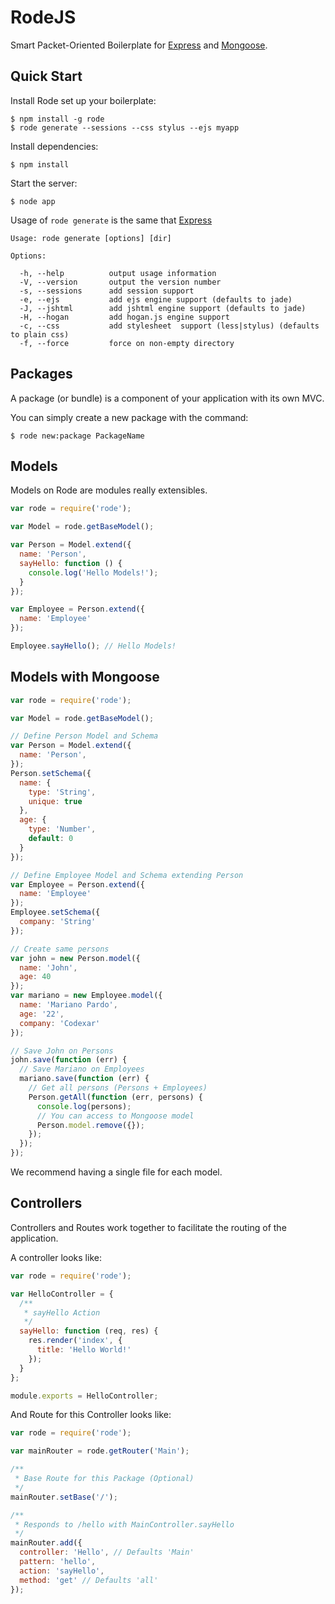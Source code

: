 RodeJS
====

Smart Packet-Oriented Boilerplate for [Express](http://expressjs.com) and [Mongoose](http://mongoosejs.com).

## Quick Start

Install Rode set up your boilerplate:

    $ npm install -g rode
    $ rode generate --sessions --css stylus --ejs myapp

Install dependencies:

    $ npm install

Start the server:

    $ node app


Usage of `rode generate` is the same that [Express](http://expressjs.com)

    Usage: rode generate [options] [dir]

    Options:

      -h, --help          output usage information
      -V, --version       output the version number
      -s, --sessions      add session support
      -e, --ejs           add ejs engine support (defaults to jade)
      -J, --jshtml        add jshtml engine support (defaults to jade)
      -H, --hogan         add hogan.js engine support
      -c, --css           add stylesheet  support (less|stylus) (defaults to plain css)
      -f, --force         force on non-empty directory


## Packages

A package (or bundle) is a component of your application with its own MVC.

You can simply create a new package with the command:

    $ rode new:package PackageName


## Models

Models on Rode are modules really extensibles.

```js
var rode = require('rode');

var Model = rode.getBaseModel();

var Person = Model.extend({
  name: 'Person',
  sayHello: function () {
    console.log('Hello Models!');
  }
});

var Employee = Person.extend({
  name: 'Employee'
});

Employee.sayHello(); // Hello Models!
```

## Models with Mongoose

```js
var rode = require('rode');

var Model = rode.getBaseModel();

// Define Person Model and Schema
var Person = Model.extend({
  name: 'Person',
});
Person.setSchema({
  name: {
    type: 'String',
    unique: true
  },
  age: {
    type: 'Number',
    default: 0
  }
});

// Define Employee Model and Schema extending Person
var Employee = Person.extend({
  name: 'Employee'
});
Employee.setSchema({
  company: 'String'
});

// Create same persons
var john = new Person.model({
  name: 'John',
  age: 40
});
var mariano = new Employee.model({
  name: 'Mariano Pardo',
  age: '22',
  company: 'Codexar'
});

// Save John on Persons
john.save(function (err) {
  // Save Mariano on Employees
  mariano.save(function (err) {
    // Get all persons (Persons + Employees)
    Person.getAll(function (err, persons) {
      console.log(persons);
      // You can access to Mongoose model
      Person.model.remove({});
    });
  });
});
```

We recommend having a single file for each model.

## Controllers

Controllers and Routes work together to facilitate the routing of the application.

A controller looks like:

```js
var rode = require('rode');

var HelloController = {
  /**
   * sayHello Action
   */
  sayHello: function (req, res) {
    res.render('index', {
      title: 'Hello World!'
    });
  }
};

module.exports = HelloController;
```

And Route for this Controller looks like:

```js
var rode = require('rode');

var mainRouter = rode.getRouter('Main');

/**
 * Base Route for this Package (Optional)
 */
mainRouter.setBase('/');

/**
 * Responds to /hello with MainController.sayHello
 */
mainRouter.add({
  controller: 'Hello', // Defaults 'Main'
  pattern: 'hello',
  action: 'sayHello',
  method: 'get' // Defaults 'all'
});
```